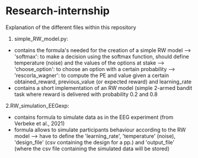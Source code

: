 # Research-internship

Explanation of the different files within this repository 
1. simple_RW_model.py:
- contains the formula's needed for the creation of a simple RW model 
  --> 'softmax': to make a decision using the softmax function, should define temperature (noise) and the values of the options at stake
  --> 'choose_option': to choose an option with a certain probability 
  --> 'rescorla_wagner': to compute the PE and value given a certain obtained_reward, previous_value (or expected reward) and learning_rate
- contains a short implementation of an RW model (simple 2-armed bandit task where reward is delivered with probability 0.2 and 0.8 
  
2.RW_simulation_EEGexp: 
- contains formula to simulate data as in the EEG experiment (from Verbeke et al., 2021)
- formula allows to simulate participants behaviour according to the RW model 
  --> have to define the 'learning_rate', 'temperature' (noise), 'design_file' (csv containing the design for a pp.) 
      and 'output_file' (where the csv file containing the simulated data will be stored)
